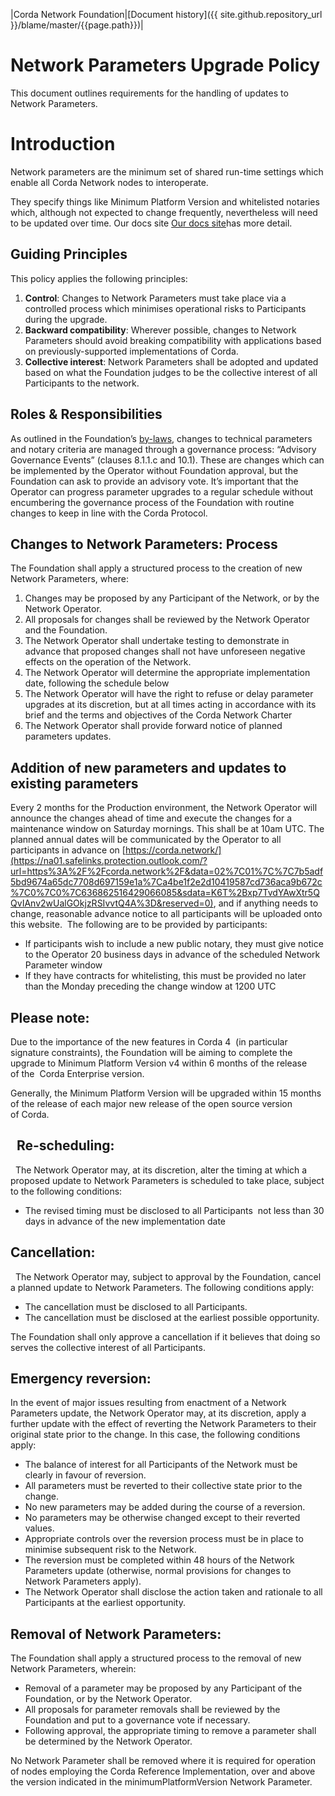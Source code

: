 |Corda Network Foundation|[Document history]({{ site.github.repository_url }}/blame/master/{{page.path}})|

Network Parameters Upgrade Policy
=================================

This document outlines requirements for the handling of updates to Network Parameters.

Introduction
============

Network parameters are the minimum set of shared  run-time settings which  enable all Corda Network nodes to interoperate.

They specify things like Minimum  Platform Version and whitelisted notaries  which, although not expected to change frequently,  nevertheless will need to be updated over time. Our docs site [Our docs site](https://na01.safelinks.protection.outlook.com/?url=https%3A%2F%2Fdocs.corda.net%2Fnetwork-map.html%23network-parameters&data=02%7C01%7C%7C7b5adf5bd9674a65dc7708d697159e1a%7Ca4be1f2e2d10419587cd736aca9b672c%7C0%7C0%7C636862516429056071&sdata=nQfxg5VijKYmEXjmPdSoDH5HjGLtXTEDjIX0%2BAMFfJ8%3D&reserved=0)has more detail.


Guiding Principles
------------------

This policy applies the following principles:

1.  **Control**: Changes to Network Parameters must take place via a controlled process which minimises operational 
risks to Participants during the upgrade.
2.  **Backward compatibility**: Wherever possible, changes to Network Parameters should avoid breaking compatibility 
with applications based on previously-supported implementations of Corda. 
3.  **Collective interest**: Network Parameters shall be adopted and updated based on what the Foundation judges to be 
the collective interest of all Participants to the network. 


Roles & Responsibilities
------------------------

As outlined in the Foundation’s [by-laws](https://na01.safelinks.protection.outlook.com/?url=https%3A%2F%2Fcorda.network%2Fgovernance%2Fbylaws.html&data=02%7C01%7C%7C7b5adf5bd9674a65dc7708d697159e1a%7Ca4be1f2e2d10419587cd736aca9b672c%7C0%7C0%7C636862516429066085&sdata=IpBxiEXL6zTrFt%2BMY8Q7gYldsYpViLi2gQOLnOWfzRI%3D&reserved=0), changes to technical parameters and  notary criteria are managed through a governance process: “Advisory Governance  Events” (clauses 8.1.1.c and 10.1). These are changes which can be implemented  by the Operator without Foundation approval, but the Foundation can ask to  provide an advisory vote. It’s important that the Operator can progress parameter upgrades to a  regular schedule without encumbering the governance process of the Foundation with routine changes to keep in line  with the Corda Protocol.

Changes to Network Parameters: Process
--------------------------------------

The Foundation shall apply a structured process to the creation of new Network Parameters, where:

1. Changes may be proposed by any Participant of the Network, or by the Network Operator.
2. All proposals for changes shall be reviewed by the Network Operator and the Foundation.
3. The Network Operator shall undertake testing to demonstrate in advance that proposed changes shall not have unforeseen negative effects on the operation of the Network.
4. The Network Operator will determine the appropriate implementation date, following the schedule below
5. The Network Operator will have the right to refuse or delay parameter upgrades at its discretion, but at all times acting in accordance with its brief and the terms and objectives of the Corda Network Charter
6. The Network Operator shall provide forward notice of planned parameters updates.


Addition of new parameters and updates to existing  parameters
--------------------------------------------------------------

Every 2 months for the Production environment, the Network Operator will announce the changes ahead of time and execute the changes for a maintenance window on Saturday mornings. This shall be at 10am UTC. The planned annual dates will be communicated by the Operator to all participants in advance on [https://corda.network/](https://na01.safelinks.protection.outlook.com/?url=https%3A%2F%2Fcorda.network%2F&data=02%7C01%7C%7C7b5adf5bd9674a65dc7708d697159e1a%7Ca4be1f2e2d10419587cd736aca9b672c%7C0%7C0%7C636862516429066085&sdata=K6T%2Bxp7TvdYAwXtr5QQvIAnv2wUalGOkjzRSIvvtQ4A%3D&reserved=0), and if anything needs to change, reasonable advance notice to all participants will be uploaded onto this website.  The following are to be provided by participants:

- If participants wish to include a new public notary, they must give notice to the Operator 20 business days in advance of the scheduled Network Parameter window
- If they have contracts for whitelisting, this must be provided no later than the Monday preceding the change window at 1200 UTC 


Please note:
------------

Due to the importance of the new features in Corda 4  (in particular signature constraints), the Foundation will be aiming to complete the upgrade to Minimum Platform Version v4 within 6 months of the release of the  Corda Enterprise version.

Generally, the Minimum Platform Version will be upgraded within 15 months of the release of each major new release of the open source version of Corda.

 
Re-scheduling:
--------------

 
The Network Operator may, at its discretion, alter the timing at which a proposed update to Network Parameters is scheduled to take place, subject to the following conditions:

- The revised timing must be disclosed to all Participants  not less than 30 days in advance of the new implementation date

Cancellation:
-------------
 
The Network Operator may, subject to approval by the Foundation, cancel a planned update to Network Parameters. The following conditions apply:

- The cancellation must be disclosed to all Participants.
- The cancellation must be disclosed at the earliest possible opportunity.

The Foundation shall only approve a cancellation if it believes that doing so serves the collective interest of all Participants. 

Emergency reversion:
--------------------

In the event of major issues resulting from enactment of a Network Parameters update, the Network Operator may, at its discretion, apply a further update with the effect of reverting the Network Parameters to their original state prior to the change. In this case, the following conditions apply:

- The balance of interest for all Participants of the Network must be clearly in favour of reversion.
- All parameters must be reverted to their collective state prior to the change.
- No new parameters may be added during the course of a reversion.
- No parameters may be otherwise changed except to their reverted values.
- Appropriate controls over the reversion process must be in place to minimise subsequent risk to the Network.
- The reversion must be completed within 48 hours of the Network Parameters update (otherwise, normal provisions for changes to Network Parameters apply).
- The Network Operator shall disclose the action taken and rationale to all Participants at the earliest opportunity.

Removal of Network Parameters:
------------------------------

The Foundation shall apply a structured process to the removal of new Network Parameters, wherein:

- Removal of a parameter may be proposed by any Participant of the Foundation, or by the Network Operator.
- All proposals for parameter removals shall be reviewed by the Foundation and put to a governance vote if necessary.
- Following approval, the appropriate timing to remove a parameter shall be determined by the Network Operator.

No Network Parameter shall be removed where it is required for operation of nodes employing the Corda Reference Implementation, over and above the version indicated in the minimumPlatformVersion Network Parameter.
